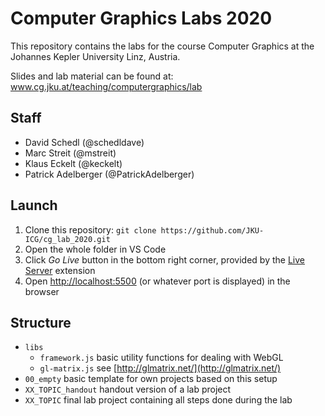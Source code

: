 # Computer Graphics Labs 2020

This repository contains the labs for the course Computer Graphics at the Johannes Kepler University Linz, Austria.

Slides and lab material can be found at:
 www.cg.jku.at/teaching/computergraphics/lab

## Staff

* David Schedl (@schedldave)
* Marc Streit (@mstreit)
* Klaus Eckelt (@keckelt)
* Patrick Adelberger (@PatrickAdelberger)

## Launch

1. Clone this repository: `git clone https://github.com/JKU-ICG/cg_lab_2020.git`
2. Open the whole folder in VS Code
3. Click _Go Live_ button in the bottom right corner, provided by the [Live Server](https://marketplace.visualstudio.com/items?itemName=ritwickdey.LiveServer) extension
4. Open [http://localhost:5500](http://localhost:5500) (or whatever port is displayed) in the browser

## Structure

* `libs`
  * `framework.js` basic utility functions for dealing with WebGL
  * `gl-matrix.js` see [http://glmatrix.net/](http://glmatrix.net/)
* `00_empty`
  basic template for own projects based on this setup
* `XX_TOPIC_handout`
  handout version of a lab project
* `XX_TOPIC`
  final lab project containing all steps done during the lab
